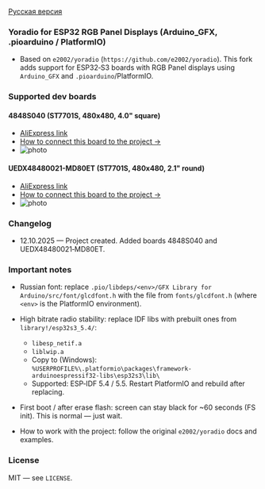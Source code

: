  [Русская версия](README.md)

### Yoradio for ESP32 RGB Panel Displays (Arduino_GFX, .pioarduino / PlatformIO)

- Based on `e2002/yoradio` (`https://github.com/e2002/yoradio`). This fork adds support for ESP32‑S3 boards with RGB Panel displays using `Arduino_GFX` and `.pioarduino`/PlatformIO.

### Supported dev boards

#### 4848S040 (ST7701S, 480x480, 4.0" square)
- [AliExpress link](https://aliexpress.ru/item/1005008214872438.html?)
- [How to connect this board to the project →](README_4848S040_english.md)
- ![photo](https://github.com/user-attachments/assets/8feae43d-82f8-464f-848d-d09c33db8234)

#### UEDX48480021-MD80ET (ST7701S, 480x480, 2.1" round)
- [AliExpress link](https://aliexpress.ru/item/1005007576008287.html?)
- [How to connect this board to the project →](README_UEDX48480021_english.md)
- ![photo](https://github.com/user-attachments/assets/360799e8-da95-4c77-8ad9-c10b85be3855)

### Changelog

- 12.10.2025 — Project created. Added boards 4848S040 and UEDX48480021‑MD80ET.

### Important notes

- Russian font: replace `.pio/libdeps/<env>/GFX Library for Arduino/src/font/glcdfont.h` with the file from `fonts/glcdfont.h` (where `<env>` is the PlatformIO environment).

- High bitrate radio stability: replace IDF libs with prebuilt ones from `library!/esp32s3_5.4/`:
  - `libesp_netif.a`
  - `liblwip.a`
  - Copy to (Windows): `%USERPROFILE%\.platformio\packages\framework-arduinoespressif32-libs\esp32s3\lib\`
  - Supported: ESP‑IDF 5.4 / 5.5. Restart PlatformIO and rebuild after replacing.

- First boot / after erase flash: screen can stay black for ~60 seconds (FS init). This is normal — just wait.

- How to work with the project: follow the original `e2002/yoradio` docs and examples.

### License

MIT — see `LICENSE`.


